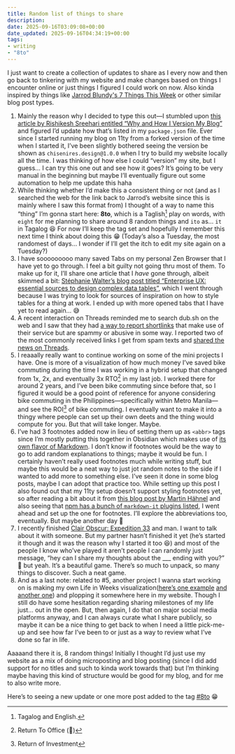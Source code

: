 ```yaml
---
title: Random list of things to share
description: 
date: 2025-09-16T03:09:08+00:00
date_updated: 2025-09-16T04:34:19+00:00
tags: 
- writing
- "8to"
---
```


I just want to create a collection of updates to share as I every now and then go back to tinkering with my website and make changes based on things I encounter online or just things I figured I could work on now. Also kinda inspired by things like [Jarrod Blundy's 7 Things This Week](https://heydingus.net/tagged/7-things) or other similar blog post types.

1. Mainly the reason why I decided to type this out—I stumbled upon [this article by Rishikesh Sreehari entitled “Why and How I Version My Blog”](https://rishikeshs.com/blog-version/) and figured I’d update how that’s listed in my `package.json` file. Ever since I started running my blog on 11ty from a forked version of the time when I started it, I’ve been slightly bothered seeing the version be shown as `chisenires.design@1.0.0` when I try to build my website locally all the time. I was thinking of how else I could “version” my site, but I guess… I can try this one out and see how it goes? It’s going to be very manual in the beginning but maybe I’ll eventually figure out some automation to help me update this haha
2. While thinking whether I’d make this a consistent thing or not (and as I searched the web for the link back to Jarrod’s website since this is mainly where I saw this format from) I thought of a way to name this “thing” I’m gonna start here: **8to**, which is a Taglish[^1] play on words, with `eight` for me planning to share around 8 random things and `ito` as… `it` in Tagalog 😆 For now I’ll keep the tag set and hopefully I remember this next time I think about doing this 😁 (Today’s also a Tuesday, the most randomest of days… I wonder if I’ll get the itch to edit my site again on a Tuesday?)
3. I have sooooooooo many saved Tabs on my personal Zen Browser that I have yet to go through. I feel a bit guilty not going thru most of them. To make up for it, I’ll share one article that I _have_ gone through, albeit skimmed a bit: [Stéphanie Walter’s blog post titled “Enterprise UX: essential sources to design complex data tables”](https://stephaniewalter.design/blog/essential-resources-design-complex-data-tables/), which I went through because I was trying to look for sources of inspiration on how to style tables for a thing at work. I ended up with more opened tabs that I have yet to read again… 😅
4. A recent interaction on Threads reminded me to search dub.sh on the web and I saw that they had [a way to report shortlinks](https://dub.co/legal/abuse) that make use of their service but are spammy or abusive in some way. I reported two of the most commonly received links I get from spam texts and [shared the news on Threads](https://www.threads.com/@_chiawase/post/DOpeVx3klQN).
5. I reaaally really want to continue working on some of the mini projects I have. One is more of a visualization of how much money I’ve saved bike commuting during the time I was working in a hybrid setup that changed from 1x, 2x, and eventually 3x RTO[^2] in my last job. I worked there for around 2 years, and I’ve been bike commuting since before that, so I figured it would be a good point of reference for anyone considering bike commuting in the Philippines—specifically within Metro Manila—and see the ROI[^3] of bike commuting. I eventually want to make it into a thingy where people can set up their own deets and the thing would compute for you. But that will take longer. Maybe.
6. I’ve had 3 footnotes added now in lieu of setting them up as `<abbr>` tags since I’m mostly putting this together in Obsidian which makes use of [its own flavor of Markdown](https://help.obsidian.md/obsidian-flavored-markdown). I don’t know if footnotes would be the way to go to add random explanations to things; maybe it would be fun. I certainly haven’t really used footnotes much while writing stuff, but maybe this would be a neat way to just jot random notes to the side if I wanted to add more to something else. I’ve seen it done in some blog posts, maybe I can adopt that practice too. While setting up this post I also found out that my 11ty setup doesn’t support styling footnotes yet, so after reading a bit about it from [this blog post by Martin Hähnel](https://blog.martin-haehnel.de/blog/2025/02/11/footnotes-in-eleventy/) and also seeing that [npm has a bunch of `markdown-it` plugins listed](https://www.npmjs.com/search?q=keywords:markdown-it-plugin), I went ahead and set up the one for footnotes. I’ll explore the abbreviations too, eventually. But maybe another day 💭
7. I recently finished [Clair Obscur: Expedition 33](https://www.expedition33.com/) and man. I want to talk about it with someone. But my partner hasn’t finished it yet (he’s started it though and it was the reason why I started it too 😆) and most of the people I know who’ve played it aren’t people I can randomly just message, “hey can I share my thoughts about the ___ ending with you?” 🙈 but yeah. It’s a beautiful game. There’s so much to unpack, so many things to discover. Such a neat game.
8. And as a last note: related to #5, another project I wanna start working on is making my own Life in Weeks visualization([here’s one example](https://weeks.ginatrapani.org/) [and another one](https://busterbenson.com/life-in-weeks)) and plopping it somewhere here in my website. Though I still do have some hesitation regarding sharing milestones of my life just… out in the open. But, then again, I do that on major social media platforms anyway, and I can always curate what I share publicly, so maybe it can be a nice thing to get back to when I need a little pick-me-up and see how far I’ve been to or just as a way to review what I’ve done so far in life.

Aaaaand there it is, 8 random things! Initially I thought I’d just use my website as a mix of doing microposting and blog posting (since I did add support for no titles and such to kinda work towards that) but I’m thinking maybe having this kind of structure would be good for my blog, and for me to also write more.

Here’s to seeing a new update or one more post added to the tag [#8to](/tags/8to) 😁

[^1]: Tagalog and English.

[^2]: Return To Office (🤮)

[^3]: Return of Investment
